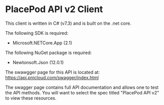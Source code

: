 # PlacePod API v2 Client

This client is written in C# (v7.3) and is built on the .net core.

The following SDK is required:
- Microsoft.NETCore.App (2.1)

The following NuGet package is required:
- Newtonsoft.Json (12.0.1)

The swawgger page for this API is located at: https://api.pnicloud.com/swagger/index.html

The swagger page contains full API documentation and allows one to test the API methods.
You will want to select the spec titled "PlacePod API v2" to view these resources.